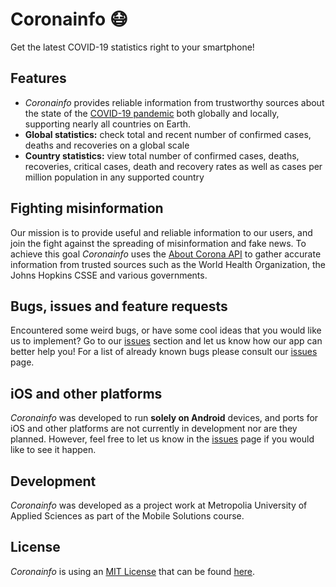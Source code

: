 
# Coronainfo 😷

Get the latest COVID-19 statistics right to your smartphone!

## Features
- *Coronainfo* provides reliable information from trustworthy sources about the state of the [COVID-19 pandemic](https://en.wikipedia.org/wiki/COVID-19_pandemic) both globally and locally, supporting nearly all countries on Earth.
- **Global statistics:** check total and recent number of confirmed cases, deaths and recoveries on a global scale
- **Country statistics:** view total number of confirmed cases, deaths, recoveries, critical cases, death and recovery rates as well as cases per million population in any supported country

## Fighting misinformation
Our mission is to provide useful and reliable information to our users, and join the fight against the spreading of misinformation and fake news. To achieve this goal *Coronainfo* uses the [About Corona API](https://about-corona.net/) to gather accurate information from trusted sources such as the World Health Organization, the Johns Hopkins CSSE and various governments.

## Bugs, issues and feature requests
Encountered some weird bugs, or have some cool ideas that you would like us to implement? Go to our [issues](https://github.com/NeoAren/coronainfo/issues) section and let us know how our app can better help you! For a list of already known bugs please consult our [issues](https://github.com/NeoAren/coronainfo/issues) page.

## iOS and other platforms
*Coronainfo* was developed to run **solely on Android** devices, and ports for iOS and other platforms are not currently in development nor are they planned. However, feel free to let us know in the [issues](https://github.com/NeoAren/coronainfo/issues) page if you would like to see it happen.

##  Development
*Coronainfo* was developed as a project work at Metropolia University of Applied Sciences as part of the Mobile Solutions course.

## License
*Coronainfo* is using an [MIT License](https://opensource.org/licenses/MIT) that can be found [here](./LICENSE).
